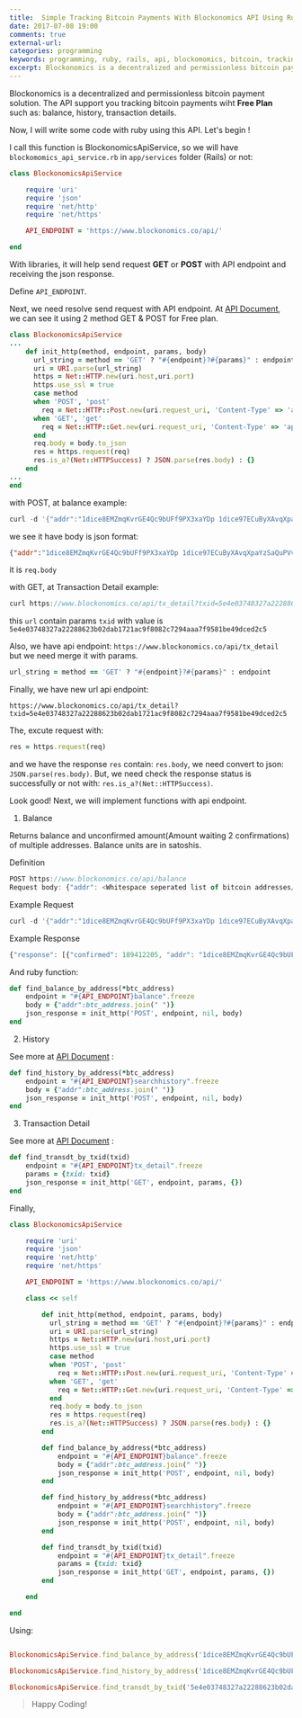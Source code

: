 ```yaml
---
title:  Simple Tracking Bitcoin Payments With Blockonomics API Using Ruby (Rails)
date: 2017-07-08 19:00
comments: true
external-url:
categories: programming
keywords: programming, ruby, rails, api, blockomomics, bitcoin, tracking
excerpt: Blockonomics is a decentralized and permissionless bitcoin payment solution. The API support you tracking bitcoin payments...
---
```

Blockonomics is a decentralized and permissionless bitcoin payment solution. The API support you tracking bitcoin payments wiht **Free Plan** such as: balance, history, transaction details.

Now, I will write some code with ruby using this API. Let's begin !

I call this function is BlockonomicsApiService, so we will have `blockomomics_api_service.rb` in `app/services` folder (Rails) or not:

```ruby
class BlockonomicsApiService

    require 'uri'
    require 'json'
    require 'net/http'
    require 'net/https'

    API_ENDPOINT = 'https://www.blockonomics.co/api/'

end
```

With libraries, it will help send request **GET** or **POST** with API endpoint and receiving the json response.

Define `API_ENDPOINT`.

Next, we need resolve send request with API endpoint. At [API Document](https://www.blockonomics.co/views/api.html), we can see it using 2 method GET & POST for Free plan.

```ruby
class BlockonomicsApiService
...
    def init_http(method, endpoint, params, body)
      url_string = method == 'GET' ? "#{endpoint}?#{params}" : endpoint
      uri = URI.parse(url_string)
      https = Net::HTTP.new(uri.host,uri.port)
      https.use_ssl = true
      case method
      when 'POST', 'post'
        req = Net::HTTP::Post.new(uri.request_uri, 'Content-Type' => 'application/json')
      when 'GET', 'get'
        req = Net::HTTP::Get.new(uri.request_uri, 'Content-Type' => 'application/json')
      end
      req.body = body.to_json
      res = https.request(req)
      res.is_a?(Net::HTTPSuccess) ? JSON.parse(res.body) : {}
    end
...
end
```

with POST, at balance example:

```javascript
curl -d '{"addr":"1dice8EMZmqKvrGE4Qc9bUFf9PX3xaYDp 1dice97ECuByXAvqXpaYzSaQuPVvrtmz6"}' https://www.blockonomics.co/api/balance
```

we see it have body is json format: 

```json
{"addr":"1dice8EMZmqKvrGE4Qc9bUFf9PX3xaYDp 1dice97ECuByXAvqXpaYzSaQuPVvrtmz6"}
```

it is `req.body`

with GET, at Transaction Detail example:

```javascript
curl https://www.blockonomics.co/api/tx_detail?txid=5e4e03748327a22288623b02dab1721ac9f8082c7294aaa7f9581be49dced2c5
```

this `url` contain params `txid` with value is `5e4e03748327a22288623b02dab1721ac9f8082c7294aaa7f9581be49dced2c5`

Also, we have api endpoint: `https://www.blockonomics.co/api/tx_detail` but we need merge it with params. 

```ruby
url_string = method == 'GET' ? "#{endpoint}?#{params}" : endpoint
```

Finally, we have new url api endpoint: 

```
https://www.blockonomics.co/api/tx_detail?txid=5e4e03748327a22288623b02dab1721ac9f8082c7294aaa7f9581be49dced2c5
```

The, excute request with:

```ruby
res = https.request(req)
```
 and we have the response `res` contain: `res.body`, we need convert to json: `JSON.parse(res.body)`. But, we need check the response status is successfully or not with: `res.is_a?(Net::HTTPSuccess)`.

Look good! Next, we will implement functions with api endpoint.

1. Balance

Returns balance and unconfirmed amount(Amount waiting 2 confirmations) of multiple addresses. Balance units are in satoshis.

Definition

```javascript
POST https://www.blockonomics.co/api/balance 
Request body: {"addr": <Whitespace seperated list of bitcoin addresses/xpubs>}
```

Example Request 

```javascript
curl -d '{"addr":"1dice8EMZmqKvrGE4Qc9bUFf9PX3xaYDp 1dice97ECuByXAvqXpaYzSaQuPVvrtmz6"}' https://www.blockonomics.co/api/balance
```

Example Response 

```javascript
{"response": [{"confirmed": 189412205, "addr": "1dice8EMZmqKvrGE4Qc9bUFf9PX3xaYDp", "unconfirmed": 012211 }, {"confirmed": 746599881, "addr": "1dice97ECuByXAvqXpaYzSaQuPVvrtmz6", "unconfirmed": 0}]}
```

And ruby function:

```ruby
def find_balance_by_address(*btc_address)
    endpoint = "#{API_ENDPOINT}balance".freeze
    body = {"addr":btc_address.join(" ")}
    json_response = init_http('POST', endpoint, nil, body)
end
```

2. History

See more at [API Document](https://www.blockonomics.co/views/api.html#history) :

```ruby
def find_history_by_address(*btc_address)
    endpoint = "#{API_ENDPOINT}searchhistory".freeze
    body = {"addr":btc_address.join(" ")}
    json_response = init_http('POST', endpoint, nil, body)
end
```

3. Transaction Detail

See more at [API Document](https://www.blockonomics.co/views/api.html#txdetail) :

```ruby
def find_transdt_by_txid(txid)
    endpoint = "#{API_ENDPOINT}tx_detail".freeze
    params = {txid: txid}
    json_response = init_http('GET', endpoint, params, {})
end
```


Finally, 

```ruby
class BlockonomicsApiService

    require 'uri'
    require 'json'
    require 'net/http'
    require 'net/https'

    API_ENDPOINT = 'https://www.blockonomics.co/api/'

    class << self

        def init_http(method, endpoint, params, body)
          url_string = method == 'GET' ? "#{endpoint}?#{params}" : endpoint
          uri = URI.parse(url_string)
          https = Net::HTTP.new(uri.host,uri.port)
          https.use_ssl = true
          case method
          when 'POST', 'post'
            req = Net::HTTP::Post.new(uri.request_uri, 'Content-Type' => 'application/json')
          when 'GET', 'get'
            req = Net::HTTP::Get.new(uri.request_uri, 'Content-Type' => 'application/json')
          end
          req.body = body.to_json
          res = https.request(req)
          res.is_a?(Net::HTTPSuccess) ? JSON.parse(res.body) : {}
        end

        def find_balance_by_address(*btc_address)
            endpoint = "#{API_ENDPOINT}balance".freeze
            body = {"addr":btc_address.join(" ")}
            json_response = init_http('POST', endpoint, nil, body)
        end

        def find_history_by_address(*btc_address)
            endpoint = "#{API_ENDPOINT}searchhistory".freeze
            body = {"addr":btc_address.join(" ")}
            json_response = init_http('POST', endpoint, nil, body)
        end

        def find_transdt_by_txid(txid)
            endpoint = "#{API_ENDPOINT}tx_detail".freeze
            params = {txid: txid}
            json_response = init_http('GET', endpoint, params, {})
        end

    end

end

```

Using:

```ruby 

BlockonomicsApiService.find_balance_by_address('1dice8EMZmqKvrGE4Qc9bUFf9PX3xaYDp', '1dice97ECuByXAvqXpaYzSaQuPVvrtmz6')

BlockonomicsApiService.find_history_by_address('1dice8EMZmqKvrGE4Qc9bUFf9PX3xaYDp', '1dice97ECuByXAvqXpaYzSaQuPVvrtmz6')

BlockonomicsApiService.find_transdt_by_txid('5e4e03748327a22288623b02dab1721ac9f8082c7294aaa7f9581be49dced2c5')

```

>Happy Coding!